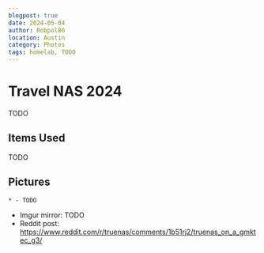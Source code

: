 ```yaml
---
blogpost: true
date: 2024-05-04
author: Robpol86
location: Austin
category: Photos
tags: homelab, TODO
---
```


# Travel NAS 2024

TODO

## Items Used

TODO

## Pictures

```{list-table}
* - TODO
```

* Imgur mirror: TODO
* Reddit post: https://www.reddit.com/r/truenas/comments/1b51rj2/truenas_on_a_gmktec_g3/
